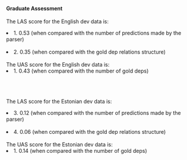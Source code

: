 #### Graduate Assessment

The LAS score for the English dev data is: <br>
<li>1.	0.53 (when compared with the number of predictions made by the parser)</li><br>
<li>2.	0.35 (when compared with the gold dep relations structure)</li><br>
The UAS score for the English dev data is:<br>

<li>1.	0.43 (when compared with the number of gold deps)</li><br>
<br>
<br>


The LAS score for the Estonian dev data is: 
<li>3.	0.12 (when compared with the number of predictions made by the parser)</li><br>
<li>4.	0.06 (when compared with the gold dep relations structure)</li><br>
The UAS score for the Estonian dev data is:<br>
<li>1.	0.14 (when compared with the number of gold deps)</li>
